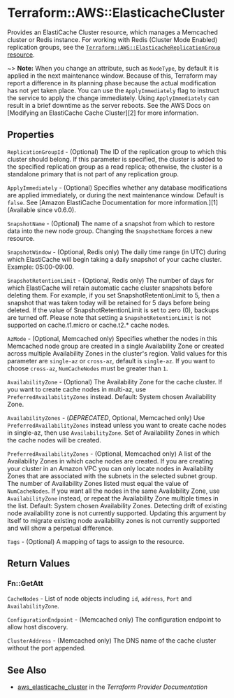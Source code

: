 # Terraform::AWS::ElasticacheCluster

Provides an ElastiCache Cluster resource, which manages a Memcached cluster or Redis instance.
For working with Redis (Cluster Mode Enabled) replication groups, see the
[`Terraform::AWS::ElasticacheReplicationGroup` resource](/docs/providers/aws/r/elasticache_replication_group.html).

~> **Note:** When you change an attribute, such as `NodeType`, by default
it is applied in the next maintenance window. Because of this, Terraform may report
a difference in its planning phase because the actual modification has not yet taken
place. You can use the `ApplyImmediately` flag to instruct the service to apply the
change immediately. Using `ApplyImmediately` can result in a brief downtime as the server reboots.
See the AWS Docs on [Modifying an ElastiCache Cache Cluster][2] for more information.

## Properties

`ReplicationGroupId` - (Optional) The ID of the replication group to which this cluster should belong. If this parameter is specified, the cluster is added to the specified replication group as a read replica; otherwise, the cluster is a standalone primary that is not part of any replication group.

`ApplyImmediately` - (Optional) Specifies whether any database modifications are applied immediately, or during the next maintenance window. Default is `false`. See [Amazon ElastiCache Documentation for more information.][1] (Available since v0.6.0).

`SnapshotName` - (Optional) The name of a snapshot from which to restore data into the new node group.  Changing the `SnapshotName` forces a new resource.

`SnapshotWindow` - (Optional, Redis only) The daily time range (in UTC) during which ElastiCache will begin taking a daily snapshot of your cache cluster. Example: 05:00-09:00.

`SnapshotRetentionLimit` - (Optional, Redis only) The number of days for which ElastiCache will retain automatic cache cluster snapshots before deleting them. For example, if you set SnapshotRetentionLimit to 5, then a snapshot that was taken today will be retained for 5 days before being deleted. If the value of SnapshotRetentionLimit is set to zero (0), backups are turned off. Please note that setting a `SnapshotRetentionLimit` is not supported on cache.t1.micro or cache.t2.* cache nodes.

`AzMode` - (Optional, Memcached only) Specifies whether the nodes in this Memcached node group are created in a single Availability Zone or created across multiple Availability Zones in the cluster's region. Valid values for this parameter are `single-az` or `cross-az`, default is `single-az`. If you want to choose `cross-az`, `NumCacheNodes` must be greater than `1`.

`AvailabilityZone` - (Optional) The Availability Zone for the cache cluster. If you want to create cache nodes in multi-az, use `PreferredAvailabilityZones` instead. Default: System chosen Availability Zone.

`AvailabilityZones` - (*DEPRECATED*, Optional, Memcached only) Use `PreferredAvailabilityZones` instead unless you want to create cache nodes in single-az, then use `AvailabilityZone`. Set of Availability Zones in which the cache nodes will be created.

`PreferredAvailabilityZones` - (Optional, Memcached only) A list of the Availability Zones in which cache nodes are created. If you are creating your cluster in an Amazon VPC you can only locate nodes in Availability Zones that are associated with the subnets in the selected subnet group. The number of Availability Zones listed must equal the value of `NumCacheNodes`. If you want all the nodes in the same Availability Zone, use `AvailabilityZone` instead, or repeat the Availability Zone multiple times in the list. Default: System chosen Availability Zones. Detecting drift of existing node availability zone is not currently supported. Updating this argument by itself to migrate existing node availability zones is not currently supported and will show a perpetual difference.

`Tags` - (Optional) A mapping of tags to assign to the resource.


## Return Values

### Fn::GetAtt

`CacheNodes` - List of node objects including `id`, `address`, `Port` and `AvailabilityZone`.

`ConfigurationEndpoint` - (Memcached only) The configuration endpoint to allow host discovery.

`ClusterAddress` - (Memcached only) The DNS name of the cache cluster without the port appended.

## See Also

* [aws_elasticache_cluster](https://www.terraform.io/docs/providers/aws/r/elasticache_cluster.html) in the _Terraform Provider Documentation_